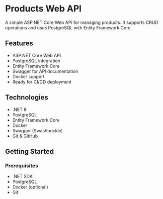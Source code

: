 # Products Web API

A simple ASP.NET Core Web API for managing products. It supports CRUD operations and uses PostgreSQL with Entity Framework Core.

## Features

- ASP.NET Core Web API
- PostgreSQL integration
- Entity Framework Core
- Swagger for API documentation
- Docker support
- Ready for CI/CD deployment

## Technologies

- .NET 8
- PostgreSQL
- Entity Framework Core
- Docker
- Swagger (Swashbuckle)
- Git & GitHub

## Getting Started

### Prerequisites

- .NET SDK
- PostgreSQL
- Docker (optional)
- Git




